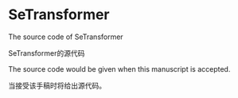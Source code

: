 # SeTransformer
The source code of SeTransformer

SeTransformer的源代码


The source code would be given when this manuscript is accepted.

当接受该手稿时将给出源代码。

